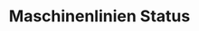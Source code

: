 ---
layout: article
title: Maschinenlinien Status
description: 
  - Dieses Template zeigt in Echtzeit den aktuellen Maschinenstatus einer Linie.
lang: de
weight: 500
isDraft: false
ref: Machine_Line_Status
category:
  - Status
image: Machine_Line_Status_DE.png
download: Machine_Line_Status_DE.pbmx
overview_description:
overview_benefits:
overview_data_sources:
---